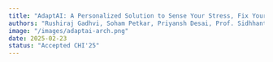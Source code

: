 ```yaml
---
title: "AdaptAI: A Personalized Solution to Sense Your Stress, Fix Your Mess, and Boost Productivity"
authors: "Rushiraj Gadhvi, Soham Petkar, Priyansh Desai, Prof. Sidhhant et al/"
image: "/images/adaptai-arch.png"
date: 2025-02-23
status: "Accepted CHI'25"
---
```

